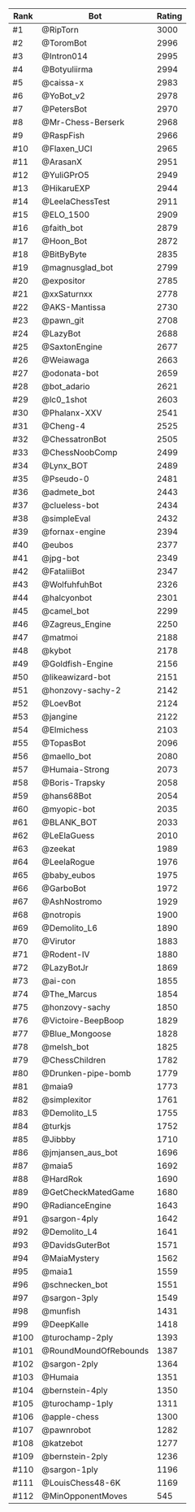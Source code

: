 Rank|Bot|Rating
---|---|---
#1|@RipTorn|3000
#2|@ToromBot|2996
#3|@Intron014|2995
#4|@Botyuliirma|2994
#5|@caissa-x|2983
#6|@YoBot_v2|2978
#7|@PetersBot|2970
#8|@Mr-Chess-Berserk|2968
#9|@RaspFish|2966
#10|@Flaxen_UCI|2965
#11|@ArasanX|2951
#12|@YuliGPrO5|2949
#13|@HikaruEXP|2944
#14|@LeelaChessTest|2911
#15|@ELO_1500|2909
#16|@faith_bot|2879
#17|@Hoon_Bot|2872
#18|@BitByByte|2835
#19|@magnusglad_bot|2799
#20|@expositor|2785
#21|@xxSaturnxx|2778
#22|@AKS-Mantissa|2730
#23|@pawn_git|2708
#24|@LazyBot|2688
#25|@SaxtonEngine|2677
#26|@Weiawaga|2663
#27|@odonata-bot|2659
#28|@bot_adario|2621
#29|@lc0_1shot|2603
#30|@Phalanx-XXV|2541
#31|@Cheng-4|2525
#32|@ChessatronBot|2505
#33|@ChessNoobComp|2499
#34|@Lynx_BOT|2489
#35|@Pseudo-0|2481
#36|@admete_bot|2443
#37|@clueless-bot|2434
#38|@simpleEval|2432
#39|@fornax-engine|2394
#40|@eubos|2377
#41|@jpg-bot|2349
#42|@FataliiBot|2347
#43|@WolfuhfuhBot|2326
#44|@halcyonbot|2301
#45|@camel_bot|2299
#46|@Zagreus_Engine|2250
#47|@matmoi|2188
#48|@kybot|2178
#49|@Goldfish-Engine|2156
#50|@likeawizard-bot|2151
#51|@honzovy-sachy-2|2142
#52|@LoevBot|2124
#53|@jangine|2122
#54|@Elmichess|2103
#55|@TopasBot|2096
#56|@maello_bot|2080
#57|@Humaia-Strong|2073
#58|@Boris-Trapsky|2058
#59|@hans68Bot|2054
#60|@myopic-bot|2035
#61|@BLANK_BOT|2033
#62|@LeElaGuess|2010
#63|@zeekat|1989
#64|@LeelaRogue|1976
#65|@baby_eubos|1975
#66|@GarboBot|1972
#67|@AshNostromo|1929
#68|@notropis|1900
#69|@Demolito_L6|1890
#70|@Virutor|1883
#71|@Rodent-IV|1880
#72|@LazyBotJr|1869
#73|@ai-con|1855
#74|@The_Marcus|1854
#75|@honzovy-sachy|1850
#76|@Victoire-BeepBoop|1829
#77|@Blue_Mongoose|1828
#78|@melsh_bot|1825
#79|@ChessChildren|1782
#80|@Drunken-pipe-bomb|1779
#81|@maia9|1773
#82|@simplexitor|1761
#83|@Demolito_L5|1755
#84|@turkjs|1752
#85|@Jibbby|1710
#86|@jmjansen_aus_bot|1696
#87|@maia5|1692
#88|@HardRok|1690
#89|@GetCheckMatedGame|1680
#90|@RadianceEngine|1643
#91|@sargon-4ply|1642
#92|@Demolito_L4|1641
#93|@DavidsGuterBot|1571
#94|@MaiaMystery|1562
#95|@maia1|1559
#96|@schnecken_bot|1551
#97|@sargon-3ply|1549
#98|@munfish|1431
#99|@DeepKalle|1418
#100|@turochamp-2ply|1393
#101|@RoundMoundOfRebounds|1387
#102|@sargon-2ply|1364
#103|@Humaia|1351
#104|@bernstein-4ply|1350
#105|@turochamp-1ply|1311
#106|@apple-chess|1300
#107|@pawnrobot|1282
#108|@katzebot|1277
#109|@bernstein-2ply|1236
#110|@sargon-1ply|1196
#111|@LouisChess48-6K|1169
#112|@MinOpponentMoves|545
